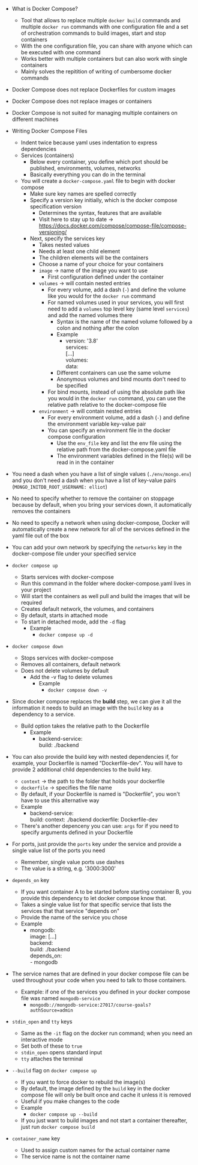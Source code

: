* What is Docker Compose?
  * Tool that allows to replace multiple `docker build` commands and multiple `docker run` commands with one configuration file and a set of orchestration commands to build images, start and stop containers
  * With the one configuration file, you can share with anyone which can be executed with one command
  * Works better with multiple containers but can also work with single containers
  * Mainly solves the repitition of writing of cumbersome docker commands

* Docker Compose does not replace Dockerfiles for custom images

* Docker Compose does not replace images or containers

* Docker Compose is not suited for managing multiple containers on different machines

* Writing Docker Compose Files
  * Indent twice because yaml uses indentation to express dependencies
  * Services (containers)
    * Below every container, you define which port should be published, environments, volumes, networks
    * Basically everything you can do in the terminal
  * You will create a `docker-compose.yaml` file to begin with docker compose
    * Make sure key names are spelled correctly
    * Specify a version key initially, which is the docker compose specification version
      * Determines the syntax, features that are available
      * Visit here to stay up to date -> https://docs.docker.com/compose/compose-file/compose-versioning/
    * Next, specify the services key
      * Takes nested values
      * Needs at least one child element
      * The children elements will be the containers
      * Choose a name of your choice for your containers
      * `image` -> name of the image you want to use
        * First configuration defined under the container
      * `volumes` -> will contain nested entries
        * For every volume, add a dash (`-`) and define the volume like you would for the `docker run` command
        * For named volumes used in your services, you will first need to add a `volumes` top level key (same level `services`) and add the named volumes there
          * Syntax is the name of the named volume followed by a colon and nothing after the colon
          * Example
            * version: '3.8'  
              services:  
                  [...]  
              volumes:  
                  data:  
          * Different containers can use the same volume
          * Anonymous volumes and bind mounts don't need to be specified
        * For bind mounts, instead of using the absolute path like you would in the `docker run` command, you can use the relative path relative to the docker-compose file
      * `environment` -> will contain nested entries
        * For every environment volume, add a dash (`-`) and define the environment variable key-value pair
        * You can specify an environment file in the docker compose configuration
          * Use the `env_file` key and list the env file using the relative path from the docker-compose.yaml file
          * The environment variables defined in the file(s) will be read in in the container
          
* You need a dash when you have a list of single values (`./env/mongo.env`) and you don't need a dash when you have a list of key-value pairs (`MONGO_INITDB_ROOT_USERNAME: elliot`)

* No need to specify whether to remove the container on stoppage because by default, when you bring your services down, it automatically removes the containers

* No need to specify a network when using docker-compose, Docker will automatically create a new network for all of the services defined in the yaml file out of the box

* You can add your own network by specifying the `networks` key in the docker-compose file under your specified service

* `docker compose up`
  * Starts services with docker-compose
  * Run this command in the folder where docker-compose.yaml lives in your project
  * Will start the containers as well pull and build the images that will be required
  * Creates default network, the volumes, and containers
  * By default, starts in attached mode
  * To start in detached mode, add the `-d` flag
    * Example
      * `docker compose up -d`

* `docker compose down`
  * Stops services with docker-compose
  * Removes all containers, default network
  * Does not delete volumes by default
    * Add the -v flag to delete volumes
      * Example
        * `docker compose down -v`

* Since docker compose replaces the **build** step, we can give it all the information it needs to build an image with the `build` key as a dependency to a service. 
  * Build option takes the relative path to the Dockerfile
    * Example
      * backend-service:  
            build: ./backend  

* You can also provide the build key with nested dependencies if, for example, your Dockerfile is named "Dockerfile-dev". You will have to provide 2 additional child dependencies to the build key.
  * `context` -> the path to the folder that holds your dockerfile
  * `dockerfile` -> specifies the file name
  * By default, if your Dockerfile is named is "Dockerfile", you won't have to use this alternative way
  * Example
    * backend-service:  
          build:
              context: ./backend
              dockerfile: Dockerfile-dev
  * There's another depenceny you can use: `args` for if you need to specify arguments defined in your Dockerfile

* For ports, just provide the `ports` key under the service and provide a single value list of the ports you need
  * Remember, single value ports use dashes
  * The value is a string, e.g. '3000:3000'

* `depends_on` key
  * If you want container A to be started before starting container B, you provide this dependency to let docker compose know that.
  * Takes a single value list for that specific service that lists the services that that service "depends on"
  * Provide the name of the service you chose
  * Example
    * mongodb:  
        image: [...]  
      backend:  
        build: ./backend  
        depends_on:  
            - mongodb  

* The service names that are defined in your docker compose file can be used throughout your code when you need to talk to those containers.
  * Example: if one of the services you defined in your docker compose file was named `mongodb-service`
    * `mongodb://mongodb-service:27017/course-goals?authSource=admin`

* `stdin_open` and `tty` keys
  * Same as the `-it` flag on the docker run command; when you need an interactive mode
  * Set both of these to `true`
  * `stdin_open` opens standard input
  * `tty` attaches the terminal

* `--build` flag on `docker compose up`
  * If you want to force docker to rebuild the image(s)
  * By default, the image defined by the `build` key in the docker compose file will only be built once and cache it unless it is removed
  * Useful if you make changes to the code
  * Example
    * `docker compose up --build`
  * If you just want to build images and not start a container thereafter, just run `docker compose build`

* `container_name` key
  * Used to assign custom names for the actual container name
  * The service name is not the container name

